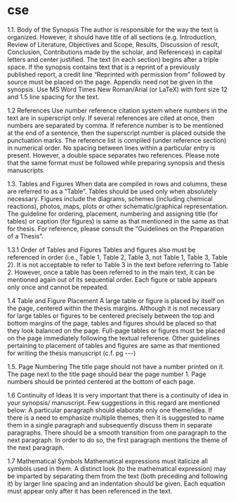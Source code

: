 # cse
1.1.	Body of the Synopsis
The author is responsible for the way the text is organized.  However, it should have title of all sections (e.g. Introduction, Review of Literature, Objectives and Scope, Results, Discussion of result, Conclusion, Contributions made by the scholar, and References) in capital letters and center justified.  The text (in each section) begins after a triple space.
If the synopsis contains text that is a reprint of a previously published report, a credit line “Reprinted with permission from” followed by source must be placed on the page. Appendix need not be given in the synopsis.
Use MS Word Times New Roman/Arial (or LaTeX) with font size 12 and 1.5 line spacing for the text.

1.2	References
Use number reference citation system where numbers in the text are in superscript only.  If several references are cited at once, then numbers are separated by comma.  If reference number is to be mentioned at the end of a sentence, then the superscript number is placed outside the punctuation marks.
The reference list is compiled (under reference section) in numerical order.  No spacing between lines within a particular entry is present.  However, a double space separates two references.
Please note that the same format must be followed while preparing synopsis and thesis manuscripts.

1.3.	Tables and Figures
When data are compiled in rows and columns, these are referred to as a “Table”.  Tables should be used only when absolutely necessary. Figures include the diagrams, schemes (including chemical reactions), photos, maps, plots or other schematic/graphical representation.
The guideline for ordering, placement, numbering and assigning title (for tables) or caption (for figures) is same as that mentioned in the same as that for thesis. For reference, please consult the “Guidelines on the Preparation of a Thesis”.

1.3.1	Order of Tables and Figures
Tables and figures also must be referenced in order (i.e., Table 1, Table 2, Table 3, not Table 1, Table 3, Table 2). It is not acceptable to refer to Table 3 in the text before referring to Table 2. However, once a table has been referred to in the main text, it can be mentioned again out of its sequential order. Each figure or table appears only once and cannot be repeated.

1.4	Table and Figure Placement
A large table or figure is placed by itself on the page, centered within the thesis margins. Although it is not necessary for large tables or figures to be centered precisely between the top and bottom margins of the page, tables and figures should be placed so that they look balanced on the page. Full-page tables or figures must be placed on the page immediately following the textual reference. Other guidelines pertaining to placement of tables and figures are same as that mentioned for writing the thesis manuscript (c.f. pg ---)

1.5.	Page Numbering
The title page should not have a number printed on it. The page next to the title page should bear the page number 1. Page numbers should be printed centered at the bottom of each page.

1.6  Continuity of Ideas
It is very important that there is a continuity of idea in your synopsis/ manuscript. Few suggestions in this regard are mentioned below:
A particular paragraph should elaborate only one theme/idea. If there is a need to emphasize multiple themes, then it is suggested to name them in a single paragraph and subsequently discuss them in separate paragraphs.
There should be a smooth transition from one paragraph to the next paragraph. In order to do so, the first paragraph mentions the theme of the next paragraph. 

1.7 Mathematical Symbols
Mathematical expressions must italicize all symbols used in them. A distinct look (to the mathematical expression) may be imparted by separating them from the text (both preceding and following it) by larger line spacing and an indentation should be given. Each equation must appear only after it has been referenced in the text.

